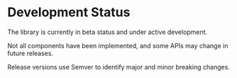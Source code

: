 # Development Status

The library is currently in beta status and under active development.

Not all components have been implemented, and some APIs may change in
future releases.

Release versions use Semver to identify major and minor breaking
changes.
